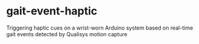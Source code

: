 # gait-event-haptic
Triggering haptic cues on a wrist-worn Arduino system based on real-time gait events detected by Qualisys motion capture
